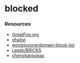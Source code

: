 blocked
======

### Resources

* [GreatFire.org](https://zh.greatfire.org/analyzer)
* [gfwlist](https://github.com/gfwlist/gfwlist)
* [wongsyrone/domain-block-list](https://github.com/wongsyrone/domain-block-list)
* [Leask/BRICKS](https://github.com/Leask/BRICKS)
* [chenshaoju/pac](https://gist.github.com/chenshaoju/52c7555acc65ec98423f)
